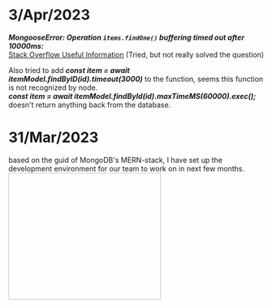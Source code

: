 # 3/Apr/2023

***MongooseError: Operation `items.findOne()` buffering timed out after 10000ms:***<br>
[Stack Overflow Useful Information](https://stackoverflow.com/questions/65408618/mongooseerror-operation-users-findone-buffering-timed-out-after-10000ms) (Tried, but not really solved the question)<br>

Also tried to add ***const item = await itemModel.findByID(id).timeout(3000)*** to the function, seems this function is not recognized by node. <br>
***const item = await itemModel.findById(id).maxTimeMS(60000).exec();*** doesn't return anything back from the database. 
# 31/Mar/2023
based on the guid of MongoDB's MERN-stack, I have set up the development environment for our team to work on in next few months. <Br>
<img scr="MERN.png" width = 300 height = 250>
